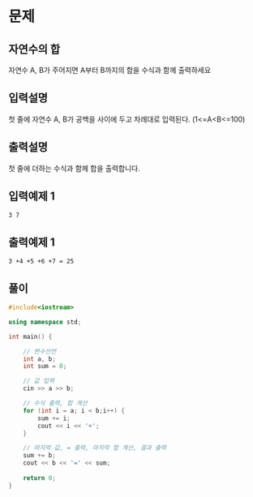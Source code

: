 # 문제

## 자연수의 합

자연수 A, B가 주어지면 A부터 B까지의 합을 수식과 함께 출력하세요


## 입력설명

첫 줄에 자연수 A, B가 공백을 사이에 두고 차례대로 입력된다. (1<=A<B<=100)


## 출력설명

첫 줄에 더하는 수식과 함께 합을 출력합니다.



## 입력예제 1

```
3 7
```



## 출력예제 1

```
3 +4 +5 +6 +7 = 25 
```



## 풀이

```c++
#include<iostream>

using namespace std;

int main() {

	// 변수선언
	int a, b;
	int sum = 0;

	// 값 입력
	cin >> a >> b;

	// 수식 출력, 합 계산
	for (int i = a; i < b;i++) {
		sum += i;
		cout << i << '+';
	}

	// 마지막 값, = 출력, 마지막 합 계산, 결과 출력
	sum += b;
	cout << b << '=' << sum;
	
	return 0;
}
```
